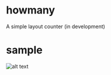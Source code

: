 # howmany

 A simple layout counter (in development)

# sample

![alt text](https://github.com/evertonbtm/howmany/images/sample.png?raw=true)
